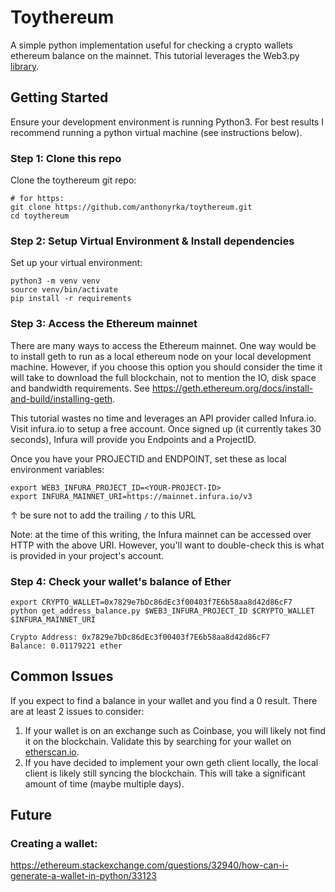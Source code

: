 # Toythereum
A simple python implementation useful for checking a crypto wallets ethereum balance on the mainnet. This tutorial leverages the Web3.py [library](https://web3py.readthedocs.io/en/latest/quickstart.html).
## Getting Started
Ensure your development environment is running Python3. For best results I recommend running a python virtual machine (see instructions below).

### Step 1: Clone this repo
Clone the toythereum git repo:
```
# for https:
git clone https://github.com/anthonyrka/toythereum.git
cd toythereum
```
### Step 2: Setup Virtual Environment & Install dependencies
Set up your virtual environment:
```
python3 -m venv venv
source venv/bin/activate
pip install -r requirements
```
### Step 3: Access the Ethereum mainnet
There are many ways to access the Ethereum mainnet. One way would be to install geth to run as a local ethereum node on your local development machine. However, if you choose this option you should consider the time it will take to download the full blockchain, not to mention the IO, disk space and bandwidth requirements. See https://geth.ethereum.org/docs/install-and-build/installing-geth.

This tutorial wastes no time and leverages an API provider called Infura.io. Visit infura.io to setup a free account. Once signed up (it currently takes 30 seconds), Infura will provide you Endpoints and a ProjectID.

Once you have your PROJECTID and ENDPOINT, set these as local environment variables:
```
export WEB3_INFURA_PROJECT_ID=<YOUR-PROJECT-ID>
export INFURA_MAINNET_URI=https://mainnet.infura.io/v3
```
&#8593; be sure not to add the trailing `/` to this URL

Note: at the time of this writing, the Infura mainnet can be accessed over HTTP with the above URI. However, you'll want to double-check this is what is provided in your project's account.
### Step 4: Check your wallet's balance of Ether
```
export CRYPTO_WALLET=0x7829e7bDc86dEc3f00403f7E6b58aa8d42d86cF7
python get_address_balance.py $WEB3_INFURA_PROJECT_ID $CRYPTO_WALLET $INFURA_MAINNET_URI

Crypto Address: 0x7829e7bDc86dEc3f00403f7E6b58aa8d42d86cF7
Balance: 0.01179221 ether
```

## Common Issues
If you expect to find a balance in your wallet and you find a 0 result.
There are at least 2 issues to consider:
1. If your wallet is on an exchange such as Coinbase, you will likely not find it on the blockchain. Validate this by searching for your wallet on [etherscan.io](https://etherscan.io/).
2. If you have decided to implement your own geth client locally, the local client is likely still syncing the blockchain. This will take a significant amount of time (maybe multiple days).

## Future
### Creating a wallet:
https://ethereum.stackexchange.com/questions/32940/how-can-i-generate-a-wallet-in-python/33123
